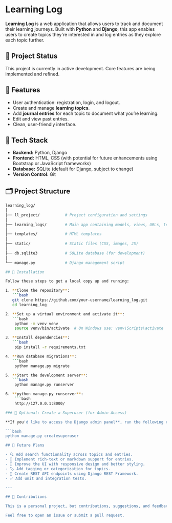 # Learning Log

**Learning Log** is a web application that allows users to track and document their learning journeys. Built with **Python** and **Django**, this app enables users to create topics they're interested in and log entries as they explore each topic further.

## 🚧 Project Status

This project is currently in active development. Core features are being implemented and refined.

## 🧠 Features

- User authentication: registration, login, and logout.
- Create and manage **learning topics**.
- Add **journal entries** for each topic to document what you’re learning.
- Edit and view past entries.
- Clean, user-friendly interface.

## 🔧 Tech Stack

- **Backend:** Python, Django
- **Frontend:** HTML, CSS (with potential for future enhancements using Bootstrap or JavaScript frameworks)
- **Database:** SQLite (default for Django, subject to change)
- **Version Control:** Git

## 🗂️ Project Structure

```bash
learning_log/
│
├── ll_project/           # Project configuration and settings
│
├── learning_logs/        # Main app containing models, views, URLs, templates
│
├── templates/            # HTML templates
│
├── static/               # Static files (CSS, images, JS)
│
├── db.sqlite3            # SQLite database (for development)
│
└── manage.py             # Django management script

## 🚀 Installation

Follow these steps to get a local copy up and running:

1. **Clone the repository**:
   ```bash
   git clone https://github.com/your-username/learning_log.git
   cd learning_log

2. **Set up a virtual environment and activate it**:
   ```bash
    python -m venv venv
    source venv/bin/activate  # On Windows use: venv\Scripts\activate

3. **Install dependencies**:
   ```bash
    pip install -r requirements.txt

4. **Run database migrations**:
   ```bash
    python manage.py migrate

5. **Start the development server**:
   ```bash
    python manage.py runserver

6. **python manage.py runserver**:
    ```bash
    http://127.0.0.1:8000/

### 🧪 Optional: Create a Superuser (for Admin Access)

**If you'd like to access the Django admin panel**, run the following command:

```bash
python manage.py createsuperuser

## 📌 Future Plans

- 🔍 Add search functionality across topics and entries.
- 📝 Implement rich-text or markdown support for entries.
- 🎨 Improve the UI with responsive design and better styling.
- 🏷️ Add tagging or categorization for topics.
- 🔌 Create REST API endpoints using Django REST Framework.
- ✅ Add unit and integration tests.

---

## 🤝 Contributions

This is a personal project, but contributions, suggestions, and feedback are welcome!

Feel free to open an issue or submit a pull request.




